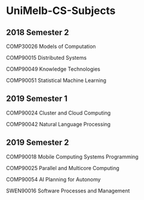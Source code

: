 # UniMelb-CS-Subjects

## 2018 Semester 2

COMP30026 Models of Computation

COMP90015 Distributed Systems

COMP90049 Knowledge Technologies

COMP90051 Statistical Machine Learning

## 2019 Semester 1

COMP90024 Cluster and Cloud Computing

COMP90042 Natural Language Processing

## 2019 Semester 2

COMP90018 Mobile Computing Systems Programming

COMP90025 Parallel and Multicore Computing

COMP90054 AI Planning for Autonomy

SWEN90016 Software Processes and Management